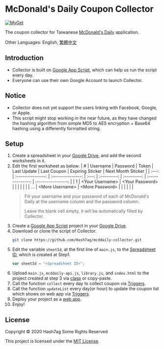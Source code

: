 # McDonald's Daily Coupon Collector
[![MyGet](https://img.shields.io/github/license/Hash7ag/mcddaily-collector)](https://github.com/Hash7ag/mcddaily-collector/blob/master/LICENSE)

The coupon collector for Taiwanese [McDonald's Daily](https://www.mcdonalds.com.tw/tw/ch/promotion/news_mcddaily.html) application.

Other Languages: English, [繁體中文](README.zh-tw.md)

## Introduction
- Collector is built on [Google App Script](https://www.google.com/script/start/), which can help us run the script every day.
- Everyone can use their own Google Account to launch Collector.

## Notice
- Collector does not yet support the users linking with Facebook, Google, or Apple.
- This script might stop working in the near future, as they have changed the hashing algorithm from simple MD5 to AES encryption + Base64 hashing using a differently formatted string.

## Setup
1. Create a spreadsheet in your [Google Drive](http://drive.google.com/), and add the second worksheets in it.
2. Edit the first worksheet as below:
    |   #   |     Username      |     Password      | Token | Last Update | Last Coupon | Expiring Sticker | Next Month Sticker |
    | :---: | :---------------: | :---------------: | :---: | :---------: | :---------: | :--------------: | :----------------: |
    |   1   | \<Your Username\> | \<Your Password\> |       |             |             |                  |                    |
    |  ...  | \<More Username\> | \<More Password\> |       |             |             |                  |                    |
    > Fill your username and your password of each of McDonald's Daily at the username column and the password column.
    > 
    > Leave the blank cell empty, it will be automatically filled by Collector.
3. Create a [Google App Script](https://www.google.com/script/start/) project in your [Google Drive](http://drive.google.com/).
4. Download or clone the script of Collector.
    ```sh
    git clone https://github.com/Hash7ag/mcddaily-collector.git
    ```
5. Edit the variable `sheetId`, at the first line of `main.js`, to the [Spreadsheet ID](https://developers.google.com/sheets/api/guides/concepts#spreadsheet_id), which is created at Step1.
    ```javascript
    var sheetId = "<Spreadsheet ID>";
    ```
6. Upload `main.js`, `mcddaily-api.js`, `library.js`, and `index.html` to the project created at step 3 via [clasp](https://github.com/google/clasp) or copy-paste.
7. Call the function `collect` every day to collect coupon via [Triggers](https://developers.google.com/apps-script/guides/triggers/installable#managing_triggers_manually).
8. Call the function `updateList` every day(or hour) to update the coupon list which shows on web app via [Triggers](https://developers.google.com/apps-script/guides/triggers/installable#managing_triggers_manually).
9. Deploy your project as a [web app](https://developers.google.com/apps-script/guides/web#deploying_a_script_as_a_web_app).
10. Enjoy!

## License
Copyright © 2020 Hash7ag Some Rights Reserved

This project is licensed under the [MIT License](LICENSE).